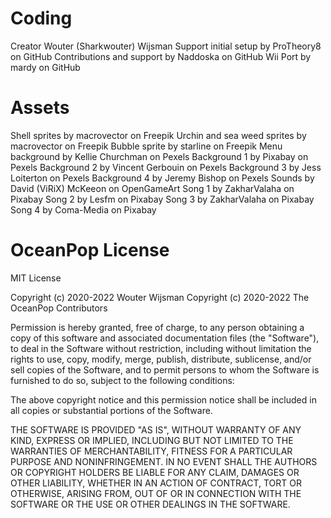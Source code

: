 # Coding

Creator Wouter (Sharkwouter) Wijsman
Support initial setup by ProTheory8 on GitHub
Contributions and support by Naddoska on GitHub
Wii Port by mardy on GitHub

# Assets

Shell sprites by macrovector on Freepik
Urchin and sea weed sprites by macrovector on Freepik
Bubble sprite by starline on Freepik
Menu background by Kellie Churchman on Pexels
Background 1 by Pixabay on Pexels
Background 2 by Vincent Gerbouin on Pexels
Background 3 by Jess Loiterton on Pexels
Background 4 by Jeremy Bishop on Pexels
Sounds by David (ViRiX) McKeeon on OpenGameArt
Song 1 by ZakharValaha on Pixabay
Song 2 by Lesfm on Pixabay
Song 3 by ZakharValaha on Pixabay
Song 4 by Coma-Media on Pixabay

# OceanPop License

MIT License

Copyright (c) 2020-2022 Wouter Wijsman
Copyright (c) 2020-2022 The OceanPop Contributors

Permission is hereby granted, free of charge, to any person obtaining 
a copy of this software and associated documentation files (the 
"Software"), to deal in the Software without restriction, including 
without limitation the rights to use, copy, modify, merge, publish, 
distribute, sublicense, and/or sell copies of the Software, and to 
permit persons to whom the Software is furnished to do so, subject to 
the following conditions:

The above copyright notice and this permission notice shall be 
included in all copies or substantial portions of the Software.

THE SOFTWARE IS PROVIDED "AS IS", WITHOUT WARRANTY OF ANY KIND, 
EXPRESS OR IMPLIED, INCLUDING BUT NOT LIMITED TO THE WARRANTIES OF 
MERCHANTABILITY, FITNESS FOR A PARTICULAR PURPOSE AND 
NONINFRINGEMENT. IN NO EVENT SHALL THE AUTHORS OR COPYRIGHT HOLDERS 
BE LIABLE FOR ANY CLAIM, DAMAGES OR OTHER LIABILITY, WHETHER IN AN 
ACTION OF CONTRACT, TORT OR OTHERWISE, ARISING FROM, OUT OF OR IN 
CONNECTION WITH THE SOFTWARE OR THE USE OR OTHER DEALINGS IN THE 
SOFTWARE.
